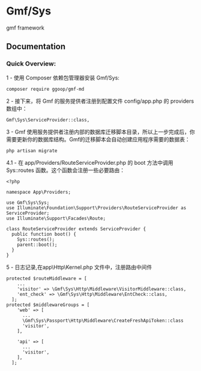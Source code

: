 # Gmf/Sys
gmf framework
## Documentation

### Quick Overview:

1 - 使用 Composer 依赖包管理器安装 Gmf/Sys:

```shell
composer require ggoop/gmf-md
```

2 - 接下来，将 Gmf 的服务提供者注册到配置文件 config/app.php 的 providers 数组中：
```shell
Gmf\Sys\ServiceProvider::class,
```

3 - Gmf 使用服务提供者注册内部的数据库迁移脚本目录，所以上一步完成后，你需要更新你的数据库结构。Gmf的迁移脚本会自动创建应用程序需要的数据表：

```shell
php artisan migrate
```

4.1 - 在 app/Providers/RouteServiceProvider.php 的 boot 方法中调用 Sys::routes 函数。这个函数会注册一些必要路由：

```shell
<?php

namespace App\Providers;

use Gmf\Sys\Sys;
use Illuminate\Foundation\Support\Providers\RouteServiceProvider as ServiceProvider;
use Illuminate\Support\Facades\Route;

class RouteServiceProvider extends ServiceProvider {
  public function boot() {
    Sys::routes();
    parent::boot();
  }
}
```

5 - 日志记录,在app\Http\Kernel.php 文件中，注册路由中间件

```shell
protected $routeMiddleware = [
    ...
    'visitor' => \Gmf\Sys\Http\Middleware\VisitorMiddleware::class,
    'ent_check' => \Gmf\Sys\Http\Middleware\EntCheck::class,
  ];
protected $middlewareGroups = [
    'web' => [
      ...
      \Gmf\Sys\Passport\Http\Middleware\CreateFreshApiToken::class
      'visitor',
    ],

    'api' => [
      ...
      'visitor',
    ],
  ];
```